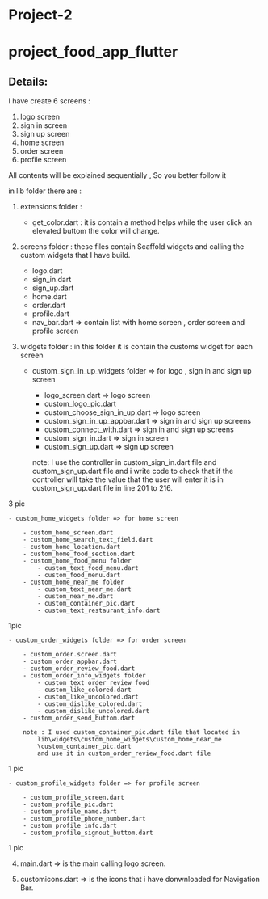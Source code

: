 # Project-2 
# project_food_app_flutter
## Details:
I have create 6 screens :

1. logo screen
2. sign in screen
3. sign up screen
4. home screen
5. order screen
6. profile screen

All contents will be explained sequentially , So you better follow it

in lib folder there are :

1. extensions folder :
	- get_color.dart : it is contain a method helps while the user click an elevated buttom the color will change.

2. screens folder : these files contain Scaffold widgets and calling the custom widgets that I have build.
	- logo.dart
	- sign_in.dart
	- sign_up.dart
	- home.dart
	- order.dart
	- profile.dart
	- nav_bar.dart => contain list with  home screen , order screen and profile screen

3. widgets folder : in this folder it is contain the customs widget for each screen

 

	- custom_sign_in_up_widgets folder => for logo , sign in and sign up screen
		
		- logo_screen.dart => logo screen 
		- custom_logo_pic.dart
		- custom_choose_sign_in_up.dart => logo screen
		- custom_sign_in_up_appbar.dart  => sign in and sign up screens
		- custom_connect_with.dart => sign in and sign up screens
		- custom_sign_in.dart => sign in screen
		- custom_sign_up.dart => sign up screen

		note: I use the controller in custom_sign_in.dart file and custom_sign_up.dart file 
		and i write code to check that if the controller will take the value that the user will enter
		it is in custom_sign_up.dart file in line 201 to 216.


3 pic

	- custom_home_widgets folder => for home screen

		- custom_home_screen.dart
		- custom_home_search_text_field.dart
		- custom_home_location.dart
		- custom_home_food_section.dart
		- custom_home_food_menu folder
			- custom_text_food_menu.dart
			- custom_food_menu.dart
		- custom_home_near_me folder
			- custom_text_near_me.dart
			- custom_near_me.dart
			- custom_container_pic.dart
			- custom_text_restaurant_info.dart

1pic


	- custom_order_widgets folder => for order screen

		- custom_order.screen.dart
		- custom_order_appbar.dart
		- custom_order_review_food.dart
		- custom_order_info_widgets folder 
			- custom_text_order_review_food
			- custom_like_colored.dart
			- custom_like_uncolored.dart
			- custom_dislike_colored.dart
			- custom_dislike_uncolored.dart
		- custom_order_send_buttom.dart

		note : I used custom_container_pic.dart file that located in 
			lib\widgets\custom_home_widgets\custom_home_near_me
			\custom_container_pic.dart
			and use it in custom_order_review_food.dart file


1 pic


	- custom_profile_widgets folder => for profile screen

		- custom_profile_screen.dart
		- custom_profile_pic.dart
		- custom_profile_name.dart
		- custom_profile_phone_number.dart
		- custom_profile_info.dart
		- custom_profile_signout_buttom.dart
1 pic


4. main.dart => is the main calling logo screen.

5. customicons.dart => is the icons that i have donwnloaded for Navigation Bar.
